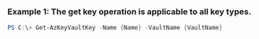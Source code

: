 
### Example 1: The get key operation is applicable to all key types.
```powershell
PS C:\> Get-AzKeyVaultKey -Name {Name} -VaultName {VaultName}


